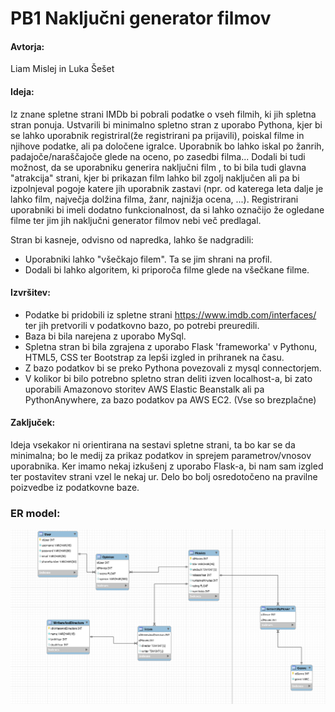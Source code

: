 # PB1 Naključni generator filmov

#### Avtorja: 
Liam Mislej in Luka Šešet

#### Ideja: 

Iz znane spletne strani IMDb bi pobrali podatke o vseh filmih, ki jih spletna stran ponuja. Ustvarili bi minimalno spletno stran z uporabo Pythona, kjer bi se lahko uporabnik registriral(že registrirani pa prijavili), poiskal filme in njihove podatke, ali pa določene igralce. Uporabnik bo lahko iskal po žanrih, padajoče/naraščajoče glede na oceno, po zasedbi filma... Dodali bi tudi možnost, da se uporabniku generira naključni film , to bi bila tudi glavna "atrakcija" strani, kjer bi prikazan film lahko bil zgolj naključen ali pa bi izpolnjeval pogoje katere jih uporabnik zastavi (npr. od katerega leta dalje je lahko film, največja dolžina filma, žanr, najnižja ocena, ...). Registrirani uporabniki bi imeli dodatno funkcionalnost, da si lahko označijo že ogledane filme ter jim jih naključni generator filmov nebi več predlagal.

Stran bi kasneje, odvisno od napredka, lahko še nadgradili:
- Uporabniki lahko "všečkajo filem". Ta se jim shrani na profil.
- Dodali bi lahko algoritem, ki priporoča filme glede na všečkane filme.


#### Izvršitev:

- Podatke bi pridobili iz spletne strani https://www.imdb.com/interfaces/ ter jih pretvorili v podatkovno bazo, po potrebi preuredili.
- Baza bi bila narejena z uporabo MySql.
- Spletna stran bi bila zgrajena z uporabo Flask 'frameworka' v Pythonu, HTML5, CSS ter Bootstrap za lepši izgled in prihranek na času.
- Z bazo podatkov bi se preko Pythona povezovali z mysql connectorjem.
- V kolikor bi bilo potrebno spletno stran deliti izven localhost-a, bi zato uporabili Amazonovo storitev AWS Elastic Beanstalk ali pa PythonAnywhere, za bazo podatkov pa AWS EC2. (Vse so brezplačne)


#### Zaključek:

Ideja vsekakor ni orientirana na sestavi spletne strani, ta bo kar se da minimalna; bo le medij za prikaz podatkov in sprejem parametrov/vnosov uporabnika. Ker imamo nekaj izkušenj z uporabo Flask-a, bi nam sam izgled ter postavitev strani vzel le nekaj ur. Delo bo bolj osredotočeno na pravilne poizvedbe iz podatkovne baze.

### ER model:
![slika1](slike/ERmodel.png)



